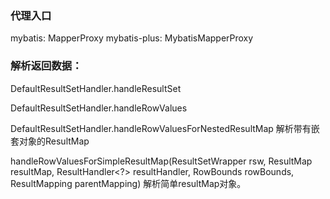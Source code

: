 ### 代理入口

mybatis: MapperProxy
mybatis-plus: MybatisMapperProxy

### 解析返回数据：
DefaultResultSetHandler.handleResultSet

DefaultResultSetHandler.handleRowValues

DefaultResultSetHandler.handleRowValuesForNestedResultMap
解析带有嵌套对象的ResultMap

handleRowValuesForSimpleResultMap(ResultSetWrapper rsw, ResultMap resultMap, ResultHandler<?> resultHandler, RowBounds rowBounds, ResultMapping parentMapping)
解析简单resultMap对象。
